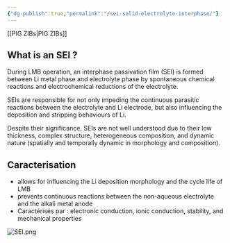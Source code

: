 ```yaml
---
{"dg-publish":true,"permalink":"/sei-solid-electrolyte-interphase/"}
---
```


[[PIG ZIBs\|PIG ZIBs]]
## What is an SEI ?
During LMB operation, an interphase passivation film (SEI) is formed between Li metal phase and electrolyte phase by spontaneous chemical reactions and electrochemical reductions of the electrolyte. 

SEIs are responsible for not only impeding the continuous parasitic reactions between the electrolyte and Li electrode, but also influencing the deposition and stripping behaviours of Li. 

Despite their significance, SEIs are not well understood due to their low thickness, complex structure, heterogeneous composition, and dynamic nature (spatially and temporally dynamic in morphology and composition).

## Caracterisation
- allows for influencing the Li deposition morphology and the cycle life of LMB
- prevents continuous reactions between the non-aqueous electrolyte and the alkali metal anode
- Caractérisés par : electronic conduction, ionic conduction, stability, and mechanical properties

![SEI.png](/img/user/SEI.png)